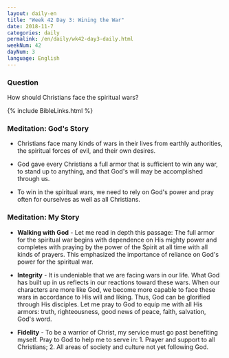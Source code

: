```yaml
---
layout: daily-en
title: "Week 42 Day 3: Wining the War"
date: 2018-11-7 
categories: daily
permalink: /en/daily/wk42-day3-daily.html
weekNum: 42
dayNum: 3
language: English
---
```


### Question     
How should Christians face the spiritual wars?

{% include BibleLinks.html %} 

### Meditation: God's Story   
+ Christians face many kinds of wars in their lives from earthly authorities, the spiritual forces of evil, and their own desires. 

+ God gave every Christians a full armor that is sufficient to win any war, to stand up to anything, and that God's will may be accomplished through us. 

+ To win in the spiritual wars, we need to rely on God's power and pray often for ourselves as well as all Christians. 

### Meditation: My Story   
+ **Walking with God** - Let me read in depth this passage: The full armor for the spiritual war begins with dependence on His mighty power and completes with praying by the power of the Spirit at all time with all kinds of prayers. This emphasized the importance of reliance on God's power for the spiritual war. 

+ **Integrity** - It is undeniable that we are facing wars in our life. What God has built up in us reflects in our reactions toward these wars. When our characters are more like God, we become more capable to face these wars in accordance to His will and liking. Thus, God can be glorified through His disciples. Let me pray to God to equip me with all His armors: truth, righteousness, good news of peace, faith, salvation, God's word. 

+ **Fidelity** - To be a warrior of Christ, my service must go past benefiting myself. Pray to God to help me to serve in: 1. Prayer and support to all Christians; 2. All areas of society and culture not yet following God. 
